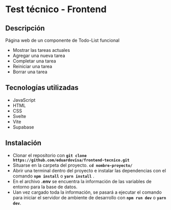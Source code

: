 # Test técnico - Frontend

## Descripción

Página web de un componente de Todo-List funcional

- Mostrar las tareas actuales
- Agregar una nueva tarea
- Completar una tarea
- Reiniciar una tarea
- Borrar una tarea

## Tecnologías utilizadas

- JavaScript
- HTML
- CSS
- Svelte
- Vite
- Supabase

## Instalación

- Clonar el repositorio con **`git clone https://github.com/eduardovisa/frontend-tecnico.git`**
- Situarse en la carpeta del proyecto. **`cd nombre-proyecto/`**
- Abrir una terminal dentro del proyecto e instalar las dependencias con el comando **`npm install`** o **`yarn install`** .
- En el archivo **.env** se encuentra la información de las variables de entorno para la base de datos.
- Uan vez cargado toda la información, se pasará a ejecutar el comando para iniciar el servidor de ambiente de desarrollo con **`npm run dev`** o **`yarn dev`**.
